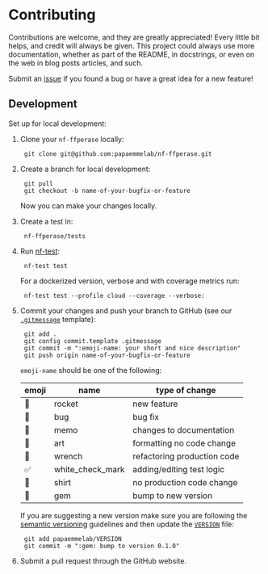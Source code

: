 # Contributing

Contributions are welcome, and they are greatly appreciated! Every little bit helps, and credit will always be given. This project could always use more documentation, whether as part of the README, in docstrings, or even on the web in blog posts articles, and such.

Submit an [issue] if you found a bug or have a great idea for a new feature!

## Development

Set up for local development:

1. Clone your `nf-ffperase` locally:

        git clone git@github.com:papaemmelab/nf-ffperase.git

1. Create a branch for local development:

        git pull
        git checkout -b name-of-your-bugfix-or-feature

    Now you can make your changes locally.

1. Create a test in:

        nf-ffperase/tests

1. Run [nf-test]:

        nf-test test

    For a dockerized version, verbose and with coverage metrics run:

        nf-test test --profile cloud --coverage --verbose:

1. Commit your changes and push your branch to GitHub (see our [`.gitmessage`] template):

        git add .
        git config commit.template .gitmessage
        git commit -m ":emoji-name: your short and nice description"
        git push origin name-of-your-bugfix-or-feature

    `emoji-name` should be one of the following:

    | emoji | name             | type of change              |
    | ----- | ---------------- | --------------------------- |
    | 🚀    | rocket           | new feature                 |
    | 🐛    | bug              | bug fix                     |
    | 📝    | memo             | changes to documentation    |
    | 🎨    | art              | formatting  no code change  |
    | 🔧    | wrench           | refactoring production code |
    | ✅    | white_check_mark | adding/editing test logic   |
    | 👕    | shirt            | no production code change   |
    | 💎    | gem              | bump to new version         |

    If you are suggesting a new version make sure you are following the [semantic versioning] guidelines and then update the [`VERSION`] file:

        git add papaemmelab/VERSION
        git commit -m ":gem: bump to version 0.1.0"

1. Submit a pull request through the GitHub website.

<!-- References -->
[`VERSION`]: ../VERSION
[`.gitmessage`]: ../.gitmessage
[semantic versioning]: http://semver.org/
[nf-test]: https://www.nf-test.com/
[issue]: https://github.com/papaemmelab/nf-ffperase/issues
